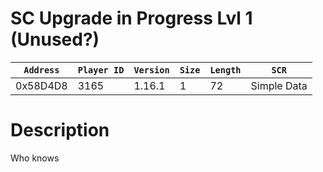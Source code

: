 # SC Upgrade in Progress Lvl 1 (Unused?)

| `Address` | `Player ID` | `Version` | `Size` | `Length` | `SCR` |
| ---------- | ----------- | --------- | ------ | -------- | ---- |
| 0x58D4D8 | 3165 | 1.16.1 | 1 | 72 | Simple Data |

# Description

Who knows